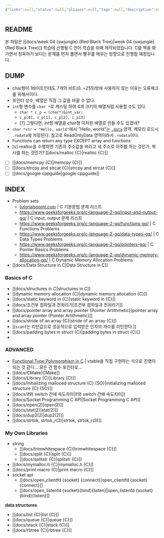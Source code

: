 ```yaml
---
{"links":null,"status":null,"aliases":null,"tags":null,"description":null,"title":"0017 C 🍎","created":"2023-09-01T11:10:46","updated":"2025-01-14T18:26:42","dg-publish":true,"permalink":"/docs/index/0017-c/","dgPassFrontmatter":true}
---
```



## README

본 파일은 [[docs/week 04 {swjungle} {Red Black Tree}\|week 04 {swjungle} {Red Black Tree}]] 학습에 선행될 C 언어 학습을 위해 제작되었습니다. C를 책을 봐가면서 정독하기 보다는 문제를 먼저 풀면서 빵꾸를 메우는 방향으로 진행할 예정입니다.

## DUMP

- char형이 1바이트인데도 7개의 비트(0..=255)밖에 사용하지 않는 이유는 오류체크를 위해서이다.
- 포인터 상수, 배열은 직접 그 값을 바꿀 수 없다.
- `int`형 변수를 `char *`로 캐스팅 하여 4개 크기의 배열처럼 사용할 수도 있다. 
	- `char * c_p = (char*)&int_var;`
	- `c_p[0], c_p[1], c_p[2], c_p[3]`
	- [?] 그렇다면, int형 배열을 char형 이차원 배열로 만들 수도 있겠네?
- `char *str = "Hello, world"`에서 "Hello, world"는 [`.data`](https://en.wikipedia.org/wiki/Data_segment) 영역, 메모리 로드시 `.rodata`에 저장된다. 참고로 ReadOnlyData 영역이라서 `.rodata`이다.
- Functions can return any type EXCEPT array and functions
- [v] realloc을 수행하면 기존의 주소값을 버리고 새 주소로 이주를 하는 것인가, 복사를 하는 것인가? [[docs/realloc {C}\|realloc {C}]] 
- [ ] [[docs/memcpy {C}\|memcpy {C}]]
- [ ] [[docs/strcpy and strcat {C}\|strcpy and strcat {C}]]
- [ ] [[docs/google cppguide\|google cppguide]]

## INDEX

- Problem sets
	- [tutorialspoint.com](https://www.tutorialspoint.com/cprogramming/cprogramming_online_quiz.htm) | C 기본문법 문제 리스트
	- <https://www.geeksforgeeks.org/c-language-2-gq/input-and-output-gq/> | C input, output 문제 리스트
	- <https://www.geeksforgeeks.org/c-language-2-gq/functions-gq/> | C Functions Problems
	- <https://www.geeksforgeeks.org/c-language-2-gq/data-types-gq/> | C Data Types Problems
	- <https://www.geeksforgeeks.org/c-language-2-gq/pointers-gq/> | C Pointer Basics Problems
	- <https://www.geeksforgeeks.org/c-language-2-gq/dynamic-memory-allocation-gq/> | C Dynamic Memory Allocation Problems
- [[docs/Data Structure in C\|Data Structure in C]]

### Basics of C

- [[docs/structures in C\|structures in C]]
- [[dynamic memory allocation {C}\|dynamic memory allocation {C}]]
- [[docs/static keyword in {C}\|static keyword in {C}]]
- [[docs/조건부 컴파일과 전처리기\|조건부 컴파일과 전처리기]]
- [[docs/pointer array and array pointer {Pointer Artithmetic}\|pointer array and array pointer {Pointer Artithmetic}]]
- [[docs/stride of an array {C}\|stride of an array {C}]]
- [[`scanf`는 리턴값으로 성공적으로 입력받은 인자의 개수를 리턴한다.]]
- [[docs/padding bytes in struct {C}\|padding bytes in struct {C}]]
- 

### ADVANCED

- [Functional Type Polymorphism in C](https://dev.to/totally_chase/implementing-functional-type-safe-polymorphism-in-c-10b9) | vtable을 직접 구현하는 식으로 진행이 되는 것 같다... 모든 건 함수 포인터로...
- [[docs/CMake\|CMake]]
- [[docs/Library {C}\|Library {C}]]
- [[docs/initializing malloced structure {C} {SO}\|initializing malloced structure {C} {SO}]]
- [[docs/if와 switch 간에 속도차이\|if와 switch 간에 속도차이]]
- [[docs/Socket Programming C API\|Socket Programming C API]]
- [[docs/open(2)\|open(2)]]
- [[docs/stat(2)\|stat(2)]]
- [[docs/dup2(2)\|dup2(2)]]
- [[docs/strtok, strtok_r(3)\|strtok, strtok_r(3)]]

### My Own Libraries

- string
	- [[docs/trimwhitespace {C}\|trimwhitespace {C}]]
	- [[docs/split {C}\|split {C}]]
	- [[docs/splitstr {C}\|splitstr {C}]]
- [[docs/mymalloc.h {C}\|mymalloc.h {C}]]
- [[docs/print macro {C}\|print macro {C}]]
- socket api
	- [[docs/open_clientfd {socket} {connect}\|open_clientfd {socket} {connect}]]
	- [[docs/open_listenfd {socket}{bind}{listen}\|open_listenfd {socket}{bind}{listen}]]

**data structures**

- [[docs/list {C}\|list {C}]]
- [[docs/queue {C}\|queue {C}]]
- [[docs/stack {C}\|stack {C}]]
- [[docs/rbtree {C}\|rbtree {C}]]

